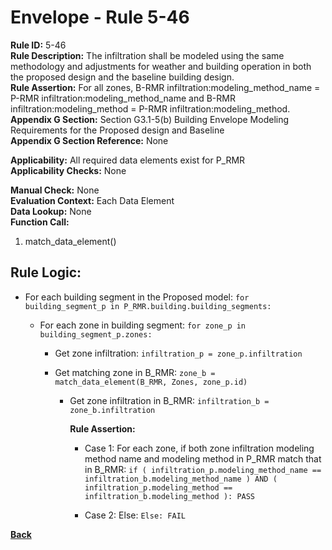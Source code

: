 
# Envelope - Rule 5-46  

**Rule ID:** 5-46  
**Rule Description:** The infiltration shall be modeled using the same methodology and adjustments for weather and building operation in both the proposed design and the baseline building design.  
**Rule Assertion:** For all zones, B-RMR infiltration:modeling_method_name = P-RMR infiltration:modeling_method_name and B-RMR infiltration:modeling_method = P-RMR infiltration:modeling_method.  
**Appendix G Section:** Section G3.1-5(b) Building Envelope Modeling Requirements for the Proposed design and Baseline  
**Appendix G Section Reference:** None  

**Applicability:** All required data elements exist for P_RMR  
**Applicability Checks:**  None  

**Manual Check:** None  
**Evaluation Context:** Each Data Element  
**Data Lookup:** None  
**Function Call:** 

  1. match_data_element()

## Rule Logic:  

- For each building segment in the Proposed model: `for building_segment_p in P_RMR.building.building_segments:`  

    - For each zone in building segment: `for zone_p in building_segment_p.zones:`

      - Get zone infiltration: `infiltration_p = zone_p.infiltration`  

      - Get matching zone in B_RMR: `zone_b = match_data_element(B_RMR, Zones, zone_p.id)`

        - Get zone infiltration in B_RMR: `infiltration_b = zone_b.infiltration`

          **Rule Assertion:**  

          - Case 1: For each zone, if both zone infiltration modeling method name and modeling method in P_RMR match that in B_RMR: `if ( infiltration_p.modeling_method_name == infiltration_b.modeling_method_name ) AND ( infiltration_p.modeling_method == infiltration_b.modeling_method ): PASS`

          - Case 2: Else: `Else: FAIL`

**[Back](../_toc.md)**

